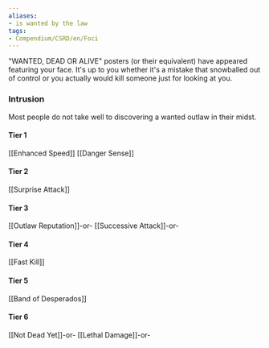 ```yaml
---
aliases:
- is wanted by the law
tags:
- Compendium/CSRD/en/Foci
---
```


"WANTED, DEAD OR ALIVE" posters (or their equivalent) have appeared featuring your face. It's up to you whether it's a mistake that snowballed out of control or you actually would kill someone just for looking at you.
 ### Intrusion
Most people do not take well to discovering a wanted outlaw in their midst.

#### Tier 1
[[Enhanced Speed]]
[[Danger Sense]]
#### Tier 2
[[Surprise Attack]]
#### Tier 3
[[Outlaw Reputation]]-or-
[[Successive Attack]]-or-
#### Tier 4
[[Fast Kill]]
#### Tier 5
[[Band of Desperados]]
#### Tier 6
[[Not Dead Yet]]-or-
[[Lethal Damage]]-or-
